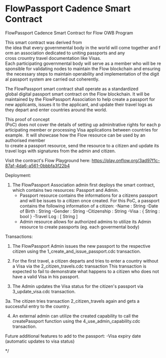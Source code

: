 # FlowPassport Cadence Smart Contract

FlowPassport Cadence Smart Contract for Flow OWB Program 

This smart contract was derived from the idea that every governmental body in the world will come together and form an association dedicated to uniting passports and any cross crountry travel documentation like Visas.   
Each participating governmental body will serve as a member who will be responsible for validating nodes to maintain the Flow blockchain and ensuring the necessary steps to maintain operability and implementation of the digital passport system are carried out coherently. 

The FlowPassport smart contract shall operate as a standardized global digital passport smart contract on the Flow blockchain. It will be maintained by the FlowPassport Association to help create a passport for new applicants, issues it to the applicant, and update their travel logs as they depart and enter countries around the world.

This proof of concept (PoC) does not cover the details of setting up adminitrative rights for each participating member or processing Visa applications between countries for example. 
It will showcase how the Flow resource can be used by an authorised member to create a passport resource, send the resource to a citizen and update its travel logs with signatures from the admin and citizen.

Visit the contract's Flow Playground here: https://play.onflow.org/3ad97f1c-87af-4da6-a561-0bbbfa3f22b4

Deployment:

1. The FlowPassport Association admin first deploys the smart contract, which contains two resources: Passport and Admin. 
    - Passport resource contains the informations for a citizens passport and will be issues to a citizen once created.
        For this PoC, a passport contains the following information of a citizen: 
        -Name : String
        -Date of Birth : String
        -Gender : String
        -Citizenship : String
        -Visa : { String : bool } 
        -Travel Log : [ String ] 
    - Admin resource allows for authorized admins to utilize its Admin resource to create passports (eg. each govermental body)  

Transactions:

1. The FlowPassport Admin issues the new passport to the respective citizen using the 1_create_and_issue_passport.cdc transaction.

2. For the first travel, a citizen departs and tries to enter a country without a Visa via the 2_citizen_travels.cdc transaction
    This transaction is expected to fail to demonstrate what happens to a citizen who does not have a valid Visa in his passport.

3. The Admin updates the Visa status for the citizen's passport via 3_update_visa.cdc transaction.

3a. The citizen tries transaction 2_citizen_travels again and gets a successful entry to the country. 

4. An external admin can utilize the created capability to call the createPassport function using the 4_use_admin_capability.cdc transaction.

Future additional features to add to the passport: 
-Visa expiry date (automatic updates to visa status)

*/
